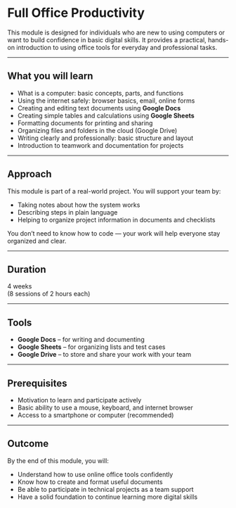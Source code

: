 # Full Office Productivity

This module is designed for individuals who are new to using computers or want to build confidence in basic digital skills. It provides a practical, hands-on introduction to using office tools for everyday and professional tasks.

---

## What you will learn

- What is a computer: basic concepts, parts, and functions
- Using the internet safely: browser basics, email, online forms
- Creating and editing text documents using **Google Docs**
- Creating simple tables and calculations using **Google Sheets**
- Formatting documents for printing and sharing
- Organizing files and folders in the cloud (Google Drive)
- Writing clearly and professionally: basic structure and layout
- Introduction to teamwork and documentation for projects

---

## Approach

This module is part of a real-world project. You will support your team by:
- Taking notes about how the system works
- Describing steps in plain language
- Helping to organize project information in documents and checklists

You don’t need to know how to code — your work will help everyone stay organized and clear.

---

## Duration

4 weeks  
(8 sessions of 2 hours each)

---

## Tools

- **Google Docs** – for writing and documenting
- **Google Sheets** – for organizing lists and test cases
- **Google Drive** – to store and share your work with your team

---

## Prerequisites

- Motivation to learn and participate actively
- Basic ability to use a mouse, keyboard, and internet browser
- Access to a smartphone or computer (recommended)

---

## Outcome

By the end of this module, you will:
- Understand how to use online office tools confidently
- Know how to create and format useful documents
- Be able to participate in technical projects as a team support
- Have a solid foundation to continue learning more digital skills
